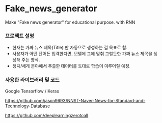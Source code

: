 # Fake_news_generator
Make "Fake news generator" for educational purpose. with RNN

### 프로젝트 설명

- 현재는 가짜 뉴스 제목(Title) 만 자동으로 생성하는 걸 목표로 함.
- 사용자가 어떤 단어든 입력한다면, 모델에 그에 맞춰 그럴듯한 가짜 뉴스 제목을 생성해 주는 방식.
- 정치/세계 분야에서 추출한 데이터를 토대로 학습이 이루어질 예정.


### 사용한 라이브러리 및 코드

Google Tensorflow / Keras

https://github.com/jason9693/NNST-Naver-News-for-Standard-and-Technology-Database

https://github.com/deeplearningzerotoall
